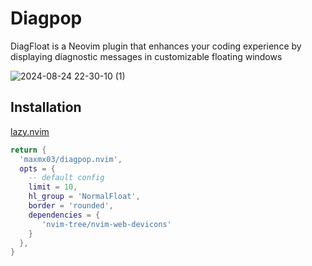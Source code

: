 # Diagpop

DiagFloat is a Neovim plugin that enhances your coding experience by
displaying diagnostic messages in customizable floating windows

![2024-08-24 22-30-10 (1)](https://github.com/user-attachments/assets/9f95d768-ce90-48c4-b28a-c9a070a49105)

## Installation

[lazy.nvim](https://github.com/folke/lazy.nvim)

```lua
return {
  'maxmx03/diagpop.nvim',
  opts = {
    -- default config
    limit = 10,
    hl_group = 'NormalFloat',
    border = 'rounded',
    dependencies = {
       'nvim-tree/nvim-web-devicons'
    }
  },
}
```

